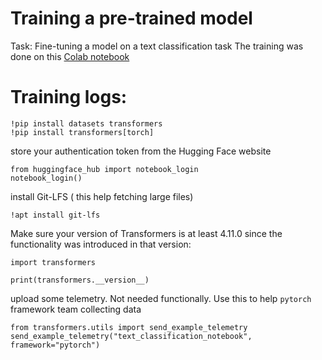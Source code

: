 # Training a pre-trained model
Task: Fine-tuning a model on a text classification task
The training was done on this [Colab notebook](https://huggingface.co/Danxtshake/distilbert-base-uncased-finetuned-cola)

# Training logs:
```
!pip install datasets transformers
!pip install transformers[torch]
```

store your authentication token from the Hugging Face website
```
from huggingface_hub import notebook_login
notebook_login()
```
install Git-LFS ( this help fetching large files)
```
!apt install git-lfs
```
Make sure your version of Transformers is at least 4.11.0 since the functionality was introduced in that version:
```
import transformers

print(transformers.__version__)
```
upload some telemetry. Not needed functionally. Use this to help `pytorch` framework team collecting data 
```
from transformers.utils import send_example_telemetry
send_example_telemetry("text_classification_notebook", framework="pytorch")
```
